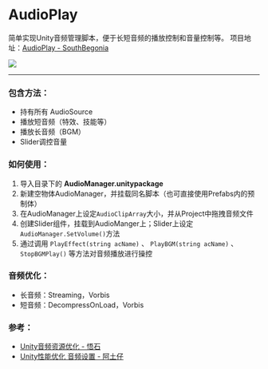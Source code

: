 # AudioPlay

简单实现Unity音频管理脚本，便于长短音频的播放控制和音量控制等。
项目地址：[AudioPlay - SouthBegonia](https://github.com/SouthBegonia/UnityWorld/tree/master/AudioPlay)

![](https://img2018.cnblogs.com/blog/1688704/201910/1688704-20191018211403583-1918401870.png)

--------

### 包含方法：

- 持有所有 AudioSource
- 播放短音频（特效、技能等）
- 播放长音频（BGM）
- Slider调控音量

### 如何使用：

1. 导入目录下的 **AudioManager.unitypackage**
2. 新建空物体AudioManager，并挂载同名脚本（也可直接使用Prefabs内的预制体）
3. 在AudioManager上设定`AudioClipArray`大小，并从Project中拖拽音频文件
4. 创建Slider组件，挂载到AudioManger上；Slider上设定`AudioManager.SetVolume()`方法
5. 通过调用 `PlayEffect(string acName)` 、 `PlayBGM(string acName)` 、 `StopBGMPlay()` 等方法对音频播放进行操控

### 音频优化：

- 长音频：Streaming，Vorbis
- 短音频：DecompressOnLoad，Vorbis

### 参考：

- [Unity音频资源优化 - 悟石](https://blog.csdn.net/s344951241/article/details/80545709)
- [Unity性能优化 音频设置 - 阿土仔](https://www.cnblogs.com/bearhb/p/11210136.html)